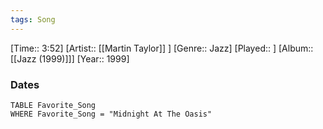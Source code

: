 ```yaml
---
tags: Song  
---
```

[Time:: 3:52]
[Artist:: [[Martin Taylor]] ]
[Genre:: Jazz]
[Played:: ]
[Album:: [[Jazz (1999)]]]
[Year:: 1999]
### Dates
````dataview
TABLE Favorite_Song
WHERE Favorite_Song = "Midnight At The Oasis"
````
